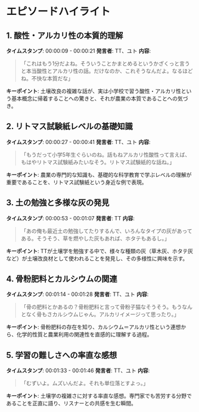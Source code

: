 # エピソードハイライト

## 1. 酸性・アルカリ性の本質的理解
**タイムスタンプ**: 00:00:09 - 00:00:21
**発言者**: TT、ユト
**内容**: 
> 「これはもう1分だよね。そういうことかまとめるというかざくっと言うと本当酸性とアルカリ性の話。だけなのか、これそうなんだよ。なるほどね。不快な本質だな」

**キーポイント**: 土壌改良の複雑な話が、実は小学校で習う酸性・アルカリ性という基本概念に帰着することへの驚きと、それが農業の本質であることへの気づき。

## 2. リトマス試験紙レベルの基礎知識
**タイムスタンプ**: 00:00:27 - 00:00:41
**発言者**: TT、ユト
**内容**: 
> 「もうだって小学5年生ぐらいのね。話もねアルカリ性酸性って言えば、もはやリトマス試験紙みたいなそう。リトマス試験紙的な話ね。」

**キーポイント**: 農業の専門的な知識も、基礎的な科学教育で学ぶレベルの理解が重要であることを、リトマス試験紙という身近な例で表現。

## 3. 土の勉強と多様な灰の発見
**タイムスタンプ**: 00:00:53 - 00:01:07
**発言者**: TT
**内容**: 
> 「あの俺も最近土の勉強してたりするんで、いろんなタイプの灰があってある。そうそう、草を燃やした灰もあれば、ホタテもあるし。」

**キーポイント**: TTが土壌学を勉強する中で、様々な種類の灰（草木灰、ホタテ灰など）が土壌改良材として使われることを発見し、その多様性に興味を示す。

## 4. 骨粉肥料とカルシウムの関連
**タイムスタンプ**: 00:01:14 - 00:01:28
**発言者**: TT、ユト
**内容**: 
> 「骨の肥料とかあるの？骨粉肥料と言って骨粉子猫なそうそう。もうなんとなく骨もさカルシウムじゃん。アルカリイメージって思ったり。」

**キーポイント**: 骨粉肥料の存在を知り、カルシウム＝アルカリ性という連想から、化学的性質と農業利用の関連性を直感的に理解する過程。

## 5. 学習の難しさへの率直な感想
**タイムスタンプ**: 00:01:33 - 00:01:46
**発言者**: TT、ユト
**内容**: 
> 「むずいよ。ムズいんだよ。それも単位落とすよっ。」

**キーポイント**: 土壌学の複雑さに対する率直な感想。専門家でも苦労する分野であることを正直に語り、リスナーとの共感を生む瞬間。